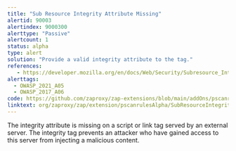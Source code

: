```yaml
---
title: "Sub Resource Integrity Attribute Missing"
alertid: 90003
alertindex: 9000300
alerttype: "Passive"
alertcount: 1
status: alpha
type: alert
solution: "Provide a valid integrity attribute to the tag."
references:
   - https://developer.mozilla.org/en/docs/Web/Security/Subresource_Integrity
alerttags: 
  - OWASP_2021_A05
  - OWASP_2017_A06
code: https://github.com/zaproxy/zap-extensions/blob/main/addOns/pscanrulesAlpha/src/main/java/org/zaproxy/zap/extension/pscanrulesAlpha/SubResourceIntegrityAttributeScanRule.java
linktext: org/zaproxy/zap/extension/pscanrulesAlpha/SubResourceIntegrityAttributeScanRule.java
---
```

The integrity attribute is missing on a script or link tag served by an external server. The integrity tag prevents an attacker who have gained access to this server from injecting a malicious content. 
